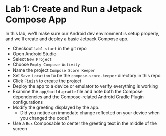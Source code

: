 # Lab 1: Create and Run a Jetpack Compose App
In this lab, we'll make sure our Android dev environment is setup properly, and we'll create and deploy a basic Jetpack Compose app.

- Checkout `lab1-start` in the git repo
- Open Android Studio
- Select `New Project`
- Choose `Empty Compose Activity`
- Name the project `Compose Score Keeper`
- Set `Save Location` to be the `compose-score-keeper` directory in this repo
- Click `Finish` to create the project
- Deploy the app to a device or emulator to verify everything is working
- Examine the `app/build.gradle` file and note both the Compose dependencies and the Compose-related Android Gradle Plugin configurations
- Modify the greeting displayed by the app.
    - Did you notice an immedate change reflected on your device when you changed the code?
- Use a `Box` Composable to center the greeting text in the middle of the screen